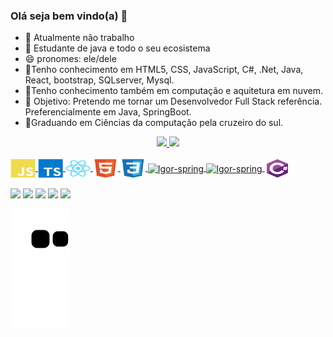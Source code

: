### Olá seja bem vindo(a) 👋

- 🔭 Atualmente não trabalho
- 🌱 Estudante de java e todo o seu ecosistema
- 😄 pronomes: ele/dele
- 💜Tenho conhecimento em HTML5, CSS, JavaScript, C#, .Net, Java, React, bootstrap, SQLserver, Mysql.
- 💜Tenho conhecimento também em computação e aquitetura em nuvem. 
- 🎯 Objetivo: Pretendo me tornar um Desenvolvedor Full Stack referência. Preferencialmente em Java, SpringBoot.
- 🎒Graduando em Ciências da computação pela cruzeiro do sul.
  
<div align="center">
  <a href="https://github.com/igor98santos">
  <img height="180em" src="https://github-readme-stats.vercel.app/api?username=igor98santos&show_icons=true&theme=gotham&include_all_commits=true&count_private=true"/>
  <img height="180em" src="https://github-readme-stats.vercel.app/api/top-langs/?username=igor98santos&layout=compact&langs_count=7&theme=gotham"/>
</div>
  
<div style="display: inline_block; "><br>
  <img align="center" alt="Igor-Js" height="30" width="40" src="https://raw.githubusercontent.com/devicons/devicon/master/icons/javascript/javascript-plain.svg">
  <img align="center" alt="Igor-Ts" height="30" width="40" src="https://raw.githubusercontent.com/devicons/devicon/master/icons/typescript/typescript-plain.svg">
  <img align="center" alt="Igor-React" height="30" width="40" src="https://raw.githubusercontent.com/devicons/devicon/master/icons/react/react-original.svg">
  <img align="center" alt="Igor-HTML" height="30" width="40" src="https://raw.githubusercontent.com/devicons/devicon/master/icons/html5/html5-original.svg">
  <img align="center" alt="Igor-CSS" height="30" width="40" src="https://raw.githubusercontent.com/devicons/devicon/master/icons/css3/css3-original.svg">
  <img align="center" alt="Igor-spring" height="30" width="40" src="https://cdn.jsdelivr.net/gh/devicons/devicon/icons/spring/spring-original.svg" />
  <img align="center" alt="Igor-spring" height="30" width="40" src="https://cdn.jsdelivr.net/gh/devicons/devicon/icons/bootstrap/bootstrap-original.svg" />
  <img align="center" alt="Igor-Csharp" height="30" width="40" src="https://raw.githubusercontent.com/devicons/devicon/master/icons/csharp/csharp-original.svg">
</div>
  <br/>
<div align-items=" center"> 
  <a href="https://www.instagram.com/igor_santos_ofc98/" target="_blank"><img src="https://img.shields.io/badge/-Instagram-%23E4405F?style=for-the-badge&logo=instagram&logoColor=white" target="_blank"></a>
 <a href="https://api.whatsapp.com/send?phone=5511979697722&text=Ol%C3%A1%20as%20mensagens%20ser%C3%A3o%20respondidas%20o%20quanto%20antes" target="_blank"><img src="https://img.shields.io/badge/WhatsApp-25D366?style=for-the-badge&logo=whatsapp&logoColor=white" target="_blank"></a> 
  <a href = "mailto:igorpedroofc@gmail.com"><img src="https://img.shields.io/badge/-Gmail-%23333?style=for-the-badge&logo=gmail&logoColor=white" target="_blank"></a>
   <a href = "mailto:imascaras58@gmail.com"><img src="https://img.shields.io/badge/-Gmail-%23333?style=for-the-badge&logo=gmail&logoColor=white" target="_blank"></a>
  <a href="https://www.linkedin.com/in/igor-pedro-79613a210/" target="_blank"><img src="https://img.shields.io/badge/-LinkedIn-%230077B5?style=for-the-badge&logo=linkedin&logoColor=white" target="_blank"></a> 
 
  ![Snake animation](https://github.com/igor98santos/igor98santos/blob/output/github-contribution-grid-snake.svg)

</div>
